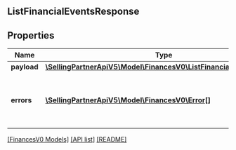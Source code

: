 ## ListFinancialEventsResponse

## Properties

Name | Type | Description | Notes
------------ | ------------- | ------------- | -------------
**payload** | [**\SellingPartnerApiV5\Model\FinancesV0\ListFinancialEventsPayload**](ListFinancialEventsPayload.md) |  | [optional]
**errors** | [**\SellingPartnerApiV5\Model\FinancesV0\Error[]**](Error.md) | A list of error responses returned when a request is unsuccessful. | [optional]

[[FinancesV0 Models]](../) [[API list]](../../Api) [[README]](../../../README.md)
